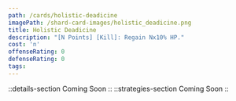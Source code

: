 ```yaml
---
path: /cards/holistic-deadicine
imagePath: /shard-card-images/holistic_deadicine.png
title: Holistic Deadicine
description: "[N Points] [Kill]: Regain Nx10% HP."
cost: 'n'
offenseRating: 0
defenseRating: 0
tags:
---
```

::details-section
Coming Soon
::
::strategies-section
Coming Soon
::